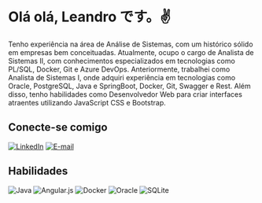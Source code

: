 # Olá olá, Leandro です。✌️
Tenho experiência na área de Análise de Sistemas, com um histórico sólido em empresas bem conceituadas. Atualmente, ocupo o cargo de Analista de Sistemas II, com conhecimentos especializados em tecnologias como PL/SQL, Docker, Git e Azure DevOps. Anteriormente, trabalhei como Analista de Sistemas I, onde adquiri experiência em tecnologias como Oracle, PostgreSQL, Java e SpringBoot, Docker, Git, Swagger e Rest. Além disso, tenho habilidades como Desenvolvedor Web para criar interfaces atraentes utilizando JavaScript CSS e Bootstrap.

## Conecte-se comigo
[![LinkedIn](https://img.shields.io/badge/LinkedIn-000?style=for-the-badge&logo=linkedin&logoColor=0E76A8)](https://www.linkedin.com/in/lekaoru/) [![E-mail](https://img.shields.io/badge/-Email-000?style=for-the-badge&logo=microsoft-outlook&logoColor=007BFF)](mailto:lekaoru@gmail.com)

## Habilidades
![Java](https://img.shields.io/badge/java-%23ED8B00.svg?style=for-the-badge&logo=openjdk&logoColor=white) ![Angular.js](https://img.shields.io/badge/angular.js-%23E23237.svg?style=for-the-badge&logo=angularjs&logoColor=white) ![Docker](https://img.shields.io/badge/docker-%230db7ed.svg?style=for-the-badge&logo=docker&logoColor=white)	 ![Oracle](https://img.shields.io/badge/Oracle-F80000?style=for-the-badge&logo=oracle&logoColor=white)	![SQLite](https://img.shields.io/badge/sqlite-%2307405e.svg?style=for-the-badge&logo=sqlite&logoColor=white)
